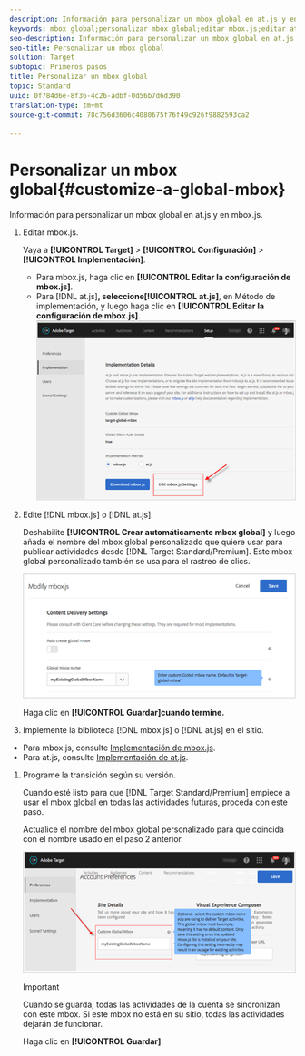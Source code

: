 ```yaml
---
description: Información para personalizar un mbox global en at.js y en mbox.js.
keywords: mbox global;personalizar mbox global;editar mbox.js;editar at.js;at.js;implementar mbox.js;implementar at.js
seo-description: Información para personalizar un mbox global en at.js y en mbox.js.
seo-title: Personalizar un mbox global
solution: Target
subtopic: Primeros pasos
title: Personalizar un mbox global
topic: Standard
uuid: 0f784d6e-8f36-4c26-adbf-0d56b7d6d390
translation-type: tm+mt
source-git-commit: 78c756d3606c4080675f76f49c926f9882593ca2

---
```



# Personalizar un mbox global{#customize-a-global-mbox}

Información para personalizar un mbox global en at.js y en mbox.js.

1. Editar mbox.js.

   Vaya a **[!UICONTROL Target]** &gt; **[!UICONTROL Configuración]** &gt; **[!UICONTROL Implementación]**.

   * Para mbox.js, haga clic en **[!UICONTROL Editar la configuración de mbox.js]**.
   * Para [!DNL at.js]**, seleccione[!UICONTROL at.js]**, en Método de implementación, y luego haga clic en **[!UICONTROL Editar la configuración de mbox.js]**.
   ![](assets/step-1-edit-mboxjs.png)

1. Edite [!DNL mbox.js] o [!DNL at.js].

   Deshabilite **[!UICONTROL Crear automáticamente mbox global]** y luego añada el nombre del mbox global personalizado que quiere usar para publicar actividades desde [!DNL Target Standard/Premium]. Este mbox global personalizado también se usa para el rastreo de clics.

   ![](assets/step-2-edit-mboxjs-or-atjs.png)

   Haga clic en **[!UICONTROL Guardar]cuando termine.**
1. Implemente la biblioteca [!DNL mbox.js] o [!DNL at.js] en el sitio.

* Para mbox.js, consulte [Implementación de mbox.js](../../../../c-implementing-target/c-implementing-target-for-client-side-web/t-mbox-download/mbox-download.md#task_4EAE26BB84FD4E1D858F411AEDF4B420).
* Para at.js, consulte [Implementación de at.js](../../../../c-implementing-target/c-implementing-target-for-client-side-web/t-mbox-download/c-target-atjs-implementation/target-atjs-implementation.md#concept_8AC8D169E02944B1A547A0CAD97EAC17).

1. Programe la transición según su versión.

   Cuando esté listo para que [!DNL Target Standard/Premium] empiece a usar el mbox global en todas las actividades futuras, proceda con este paso.

   Actualice el nombre del mbox global personalizado para que coincida con el nombre usado en el paso 2 anterior.

   ![](assets/step-4-time-the-transition-with-your-release.png)

   >[!IMPORTANT]
   >
   >Cuando se guarda, todas las actividades de la cuenta se sincronizan con este mbox. Si este mbox no está en su sitio, todas las actividades dejarán de funcionar.

   Haga clic en **[!UICONTROL Guardar]**.
